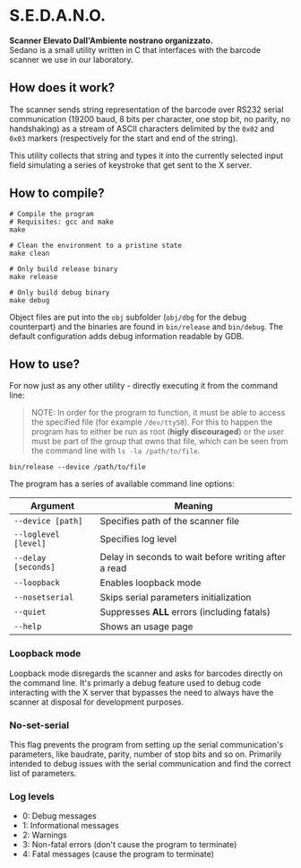 # S.E.D.A.N.O.
**Scanner Elevato Dall'Ambiente nostrano organizzato.**  
Sedano is a small utility written in C that interfaces with the barcode scanner we use in our laboratory.

## How does it work?
The scanner sends string representation of the barcode over RS232 serial communication (19200 baud, 8 bits per character, one stop bit, no parity, no handshaking) as a stream of ASCII characters delimited by the `0x02` and `0x03` markers (respectively for the start and end of the string).

This utility collects that string and types it into the currently selected input field simulating a series of keystroke that get sent to the X server.

## How to compile?
```shell script
# Compile the program
# Requisites: gcc and make
make

# Clean the environment to a pristine state
make clean

# Only build release binary
make release

# Only build debug binary
make debug
```

Object files are put into the `obj` subfolder (`obj/dbg` for the debug counterpart) and the binaries are found in `bin/release` and `bin/debug`. The default configuration adds debug information readable by GDB.

## How to use?
For now just as any other utility - directly executing it from the command line:

> NOTE: In order for the program to function, it must be able to access the specified file (for example `/dev/ttyS0`). For this to happen the program has to either be run as root (**higly discouraged**) or the user must be part of the group that owns that file, which can be seen from the command line with `ls -la /path/to/file`.

```shell script
bin/release --device /path/to/file
```

The program has a series of available command line options:

| Argument             | Meaning                                              |
|----------------------|------------------------------------------------------|
| `--device [path]`    | Specifies path of the scanner file                   |
| `--loglevel [level]` | Specifies log level                                  |
| `--delay [seconds]`  | Delay in seconds to wait before writing after a read |
| `--loopback`         | Enables loopback mode                                |
| `--nosetserial`      | Skips serial parameters initialization               |
| `--quiet`            | Suppresses **ALL** errors (including fatals)         |
| `--help`             | Shows an usage page                                  |

### Loopback mode
Loopback mode disregards the scanner and asks for barcodes directly on the command line. It's primarly a debug feature used to debug code interacting with the X server that bypasses the need to always have the scanner at disposal for development purposes.

### No-set-serial
This flag prevents the program from setting up the serial communication's parameters, like baudrate, parity, number of stop bits and so on. Primarily intended to debug issues with the serial communication and find the correct list of parameters.

### Log levels
* 0: Debug messages
* 1: Informational messages
* 2: Warnings
* 3: Non-fatal errors (don't cause the program to terminate)
* 4: Fatal messages (cause the program to terminate)